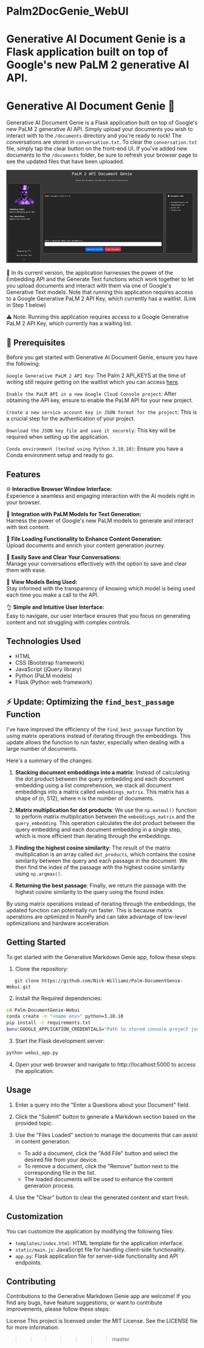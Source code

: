 # Palm2DocGenie_WebUI
Generative AI Document Genie is a Flask application built on top of Google's new PaLM 2 generative AI API. 
=======
# Generative AI Document Genie :genie:

Generative AI Document Genie is a Flask application built on top of Google's new PaLM 2 generative AI API. Simply upload your documents you wish to interact with to the `/documents` directory and you're ready to rock! The conversations are stored in `conversation.txt`. To clear the `conversation.txt` file, simply tap the clear button on the front-end UI. If you've added new documents to the `/documents` folder, be sure to refresh your browser page to see the updated files that have been uploaded. 

![Image showing working application running in browser](PaLM2_Doc_Genie.png)

:rocket: In its current version, the application harnesses the power of the Embedding API and the Generate Text functions which work together to let you upload documents and interact with them via one of Google's Generative Text models. Note that running this application requires access to a Google Generative PaLM 2 API Key, which currently has a waitlist. (Link in Step 1 below)

⚠️ Note: Running this application requires access to a Google Generative PaLM 2 API Key, which currently has a waiting list.

## :key: Prerequisites

Before you get started with Generative AI Document Genie, ensure you have the following:

`Google Generative PaLM 2 API Key`:
   The Palm 2 API_KEYS at the time of writing still require getting on the waitlist which you can access [here](https://developers.generativeai.google/).

`Enable the PaLM API in a new Google Cloud Console project`:
   After obtaining the API key, ensure to enable the PaLM API for your new project.

`Create a new service account key in JSON format for the project`:
   This is a crucial step for the authentication of your project.

`Download the JSON key file and save it securely`:
   This key will be required when setting up the application.

`Conda environment (tested using Python 3.10.10)`:
   Ensure you have a Conda environment setup and ready to go.

## Features

🌐 **Interactive Browser Window Interface:**  
Experience a seamless and engaging interaction with the AI models right in your browser.

🤖 **Integration with PaLM Models for Text Generation:**  
Harness the power of Google's new PaLM models to generate and interact with text content.

📁 **File Loading Functionality to Enhance Content Generation:**  
Upload documents and enrich your content generation journey.

💾 **Easily Save and Clear Your Conversations:**  
Manage your conversations effectively with the option to save and clear them with ease.

👀 **View Models Being Used:**  
Stay informed with the transparency of knowing which model is being used each time you make a call to the API.

👌 **Simple and Intuitive User Interface:**  
Easy to navigate, our user interface ensures that you focus on generating content and not struggling with complex controls.

## Technologies Used

- HTML
- CSS (Bootstrap framework)
- JavaScript (jQuery library)
- Python (PaLM models)
- Flask (Python web framework)


## ⚡ Update: Optimizing the `find_best_passage` Function

I've have improved the efficiency of the `find_best_passage` function by using matrix operations instead of iterating through the embeddings. This update allows the function to run faster, especially when dealing with a large number of documents.

Here's a summary of the changes:

1. **Stacking document embeddings into a matrix**: Instead of calculating the dot product between the query embedding and each document embedding using a list comprehension, we stack all document embeddings into a matrix called `embeddings_matrix`. This matrix has a shape of (n, 512), where n is the number of documents.

2. **Matrix multiplication for dot products**: We use the `np.matmul()` function to perform matrix multiplication between the `embeddings_matrix` and the `query_embedding`. This operation calculates the dot product between the query embedding and each document embedding in a single step, which is more efficient than iterating through the embeddings.

3. **Finding the highest cosine similarity**: The result of the matrix multiplication is an array called `dot_products`, which contains the cosine similarity between the query and each passage in the document. We then find the index of the passage with the highest cosine similarity using `np.argmax()`.

4. **Returning the best passage**: Finally, we return the passage with the highest cosine similarity to the query using the found index.

By using matrix operations instead of iterating through the embeddings, the updated function can potentially run faster. This is because matrix operations are optimized in NumPy and can take advantage of low-level optimizations and hardware acceleration.


## Getting Started

To get started with the Generative Markdown Genie app, follow these steps:

1. Clone the repository:
```
   git clone https://github.com/Nick-Williamz/Palm-DocumentGenie-Webui.git
```

2. Install the Required dependencies:

```bash
cd Palm-DocumentGenie-Webui
conda create -n "<name env>" python=3.10.10
pip install -r requirements.txt
$env:GOOGLE_APPLICATION_CREDENTIALS="Path to stored console project json key"
```

3. Start the Flask development server:

```bash
python webui_app.py
```

4. Open your web browser and navigate to http://localhost:5000 to access the application.

## Usage
1. Enter a query into the "Enter a Questions about your Document" field.
2. Click the "Submit" button to generate a Markdown section based on the provided topic.
3. Use the "Files Loaded" section to manage the documents that can assist in content generation.

   - To add a document, click the "Add File" button and select the desired file from your device.
   - To remove a document, click the "Remove" button next to the corresponding file in the list.
   - The loaded documents will be used to enhance the content generation process.

4. Use the "Clear" button to clear the generated content and start fresh.

## Customization
You can customize the application by modifying the following files:

- `templates/index.html`: HTML template for the application interface.
- `static/main.js`: JavaScript file for handling client-side functionality.
- `app.py`: Flask application file for server-side functionality and API endpoints.

## Contributing
Contributions to the Generative Markdown Genie app are welcome! If you find any bugs, have feature suggestions, or want to contribute improvements, please follow these steps:

License
This project is licensed under the MIT License. See the LICENSE file for more information.
>>>>>>> master
